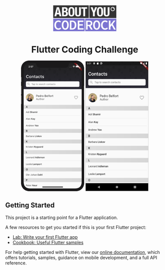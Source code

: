 <h1 align="center">
  <img width="200" src=".github/project-logo.png">
  <br>
  <br>
  Flutter Coding Challenge
  <br>
</h1>

<p align="middle">
  <img src=".github/ios-app-result.png" width="200" />
  
  
  <img src=".github/android-app-result.png" width="200" />
</p>

## Getting Started



This project is a starting point for a Flutter application.

A few resources to get you started if this is your first Flutter project:

- [Lab: Write your first Flutter app](https://flutter.dev/docs/get-started/codelab)
- [Cookbook: Useful Flutter samples](https://flutter.dev/docs/cookbook)

For help getting started with Flutter, view our
[online documentation](https://flutter.dev/docs), which offers tutorials,
samples, guidance on mobile development, and a full API reference.
